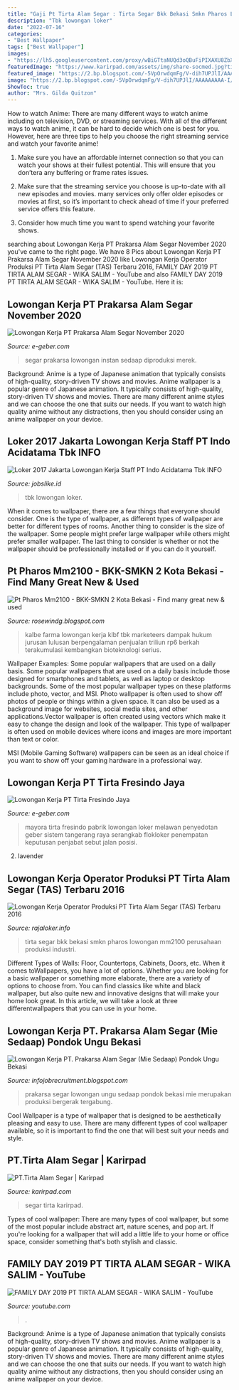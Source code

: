 ```yaml
---
title: "Gaji Pt Tirta Alam Segar : Tirta Segar Bkk Bekasi Smkn Pharos Lowongan Mm2100 Perusahaan Produksi Industri"
description: "Tbk lowongan loker"
date: "2022-07-16"
categories:
- "Best Wallpaper"
tags: ["Best Wallpaper"]
images:
- "https://lh5.googleusercontent.com/proxy/wBiGTtaNUQd3oQBuFiPIXAXU8ZbXR9XKL2F2IYLdQgggOnDgesLe5v3D9RR2CkKE-Z614s-gzrjEa17XzIf2CA0gSK_A0p2jKjkestwqQRoiTzc26uf-2lc1i8gYic5JD_qhRbQtAZHSlMm4AJ29Ac2DnUfvtrfxd914=w1200-h630-p-k-no-nu"
featuredImage: "https://www.karirpad.com/assets/img/share-socmed.jpg?time=1620610918"
featured_image: "https://2.bp.blogspot.com/-5VpOrwdqmFg/V-dih7UPJlI/AAAAAAAAA-I/-h1nJmJHwKQ-RjhTLbtSS5LLDtSUUG3MgCLcB/s1600/ale.png"
image: "https://2.bp.blogspot.com/-5VpOrwdqmFg/V-dih7UPJlI/AAAAAAAAA-I/-h1nJmJHwKQ-RjhTLbtSS5LLDtSUUG3MgCLcB/s1600/ale.png"
ShowToc: true
author: "Mrs. Gilda Quitzon"
---
```



How to watch Anime: There are many different ways to watch anime including on television, DVD, or streaming services.
With all of the different ways to watch anime, it can be hard to decide which one is best for you. However, here are three tips to help you choose the right streaming service and watch your favorite anime!
1. Make sure you have an affordable internet connection so that you can watch your shows at their fullest potential. This will ensure that you don’tera any buffering or frame rates issues.

2. Make sure that the streaming service you choose is up-to-date with all new episodes and movies. many services only offer older episodes or movies at first, so it’s important to check ahead of time if your preferred service offers this feature.

3. Consider how much time you want to spend watching your favorite shows.

	

		
searching about Lowongan Kerja PT Prakarsa Alam Segar November 2020 you've came to the right page. We have 8 Pics about Lowongan Kerja PT Prakarsa Alam Segar November 2020 like Lowongan Kerja Operator Produksi PT Tirta Alam Segar (TAS) Terbaru 2016, FAMILY DAY 2019 PT TIRTA ALAM SEGAR - WIKA SALIM - YouTube and also FAMILY DAY 2019 PT TIRTA ALAM SEGAR - WIKA SALIM - YouTube. Here it is:
		
    
## Lowongan Kerja PT Prakarsa Alam Segar November 2020

<img loading=lazy src="https://e-geber.com/assets/post/img/1604897103_pas2.jpg" onerror="this.onerror=null;this.src='https://tse1.mm.bing.net/th?id=OIP.2CI76Hy-CuM85YaY4yXIqQHaEb&amp;pid=15.1';" alt="Lowongan Kerja PT Prakarsa Alam Segar November 2020">

_Source: e-geber.com_

>segar prakarsa lowongan instan sedaap diproduksi merek. 

	

Background: Anime is a type of Japanese animation that typically consists of high-quality, story-driven TV shows and movies.
Anime wallpaper is a popular genre of Japanese animation. It typically consists of high-quality, story-driven TV shows and movies. There are many different anime styles and we can choose the one that suits our needs. If you want to watch high quality anime without any distractions, then you should consider using an anime wallpaper on your device.

    
## Loker 2017 Jakarta Lowongan Kerja Staff PT Indo Acidatama Tbk INFO

<img loading=lazy src="https://1.bp.blogspot.com/-FIab7ezWp6U/WfK1ft3In8I/AAAAAAAAH7A/0TllL6NB5zUGeBOzBf6UwgwKXwLXElZcgCLcBGAs/s320/indoacidatama.jpg" onerror="this.onerror=null;this.src='https://tse1.mm.bing.net/th?id=OIP.jnFgX19XhUegNR_xtnaSBwAAAA&amp;pid=15.1';" alt="Loker 2017 Jakarta Lowongan Kerja Staff PT Indo Acidatama Tbk INFO">

_Source: jobslike.id_

>tbk lowongan loker. 

	

When it comes to wallpaper, there are a few things that everyone should consider. One is the type of wallpaper, as different types of wallpaper are better for different types of rooms. Another thing to consider is the size of the wallpaper. Some people might prefer large wallpaper while others might prefer smaller wallpaper. The last thing to consider is whether or not the wallpaper should be professionally installed or if you can do it yourself.

    
## Pt Pharos Mm2100 - BKK-SMKN 2 Kota Bekasi - Find Many Great New &amp; Used

<img loading=lazy src="https://lh5.googleusercontent.com/proxy/wBiGTtaNUQd3oQBuFiPIXAXU8ZbXR9XKL2F2IYLdQgggOnDgesLe5v3D9RR2CkKE-Z614s-gzrjEa17XzIf2CA0gSK_A0p2jKjkestwqQRoiTzc26uf-2lc1i8gYic5JD_qhRbQtAZHSlMm4AJ29Ac2DnUfvtrfxd914=w1200-h630-p-k-no-nu" onerror="this.onerror=null;this.src='https://tse4.mm.bing.net/th?id=OIP.5J5_Kz-UfJrBEx8hhuCWJAHaE7&amp;pid=15.1';" alt="Pt Pharos Mm2100 - BKK-SMKN 2 Kota Bekasi - Find many great new &amp; used">

_Source: rosewindg.blogspot.com_

>kalbe farma lowongan kerja klbf tbk marketeers dampak hukum jurusan lulusan berpengalaman penjualan triliun rp6 berkah terakumulasi kembangkan bioteknologi serius. 

	

Wallpaper Examples: Some popular wallpapers that are used on a daily basis.
Some popular wallpapers that are used on a daily basis include those designed for smartphones and tablets, as well as laptop or desktop backgrounds. Some of the most popular wallpaper types on these platforms include photo, vector, and MSI. 
Photo wallpaper is often used to show off photos of people or things within a given space. It can also be used as a background image for websites, social media sites, and other applications.Vector wallpaper is often created using vectors which make it easy to change the design and look of the wallpaper. This type of wallpaper is often used on mobile devices where icons and images are more important than text or color. 

MSI (Mobile Gaming Software) wallpapers can be seen as an ideal choice if you want to show off your gaming hardware in a professional way.

    
## Lowongan Kerja PT Tirta Fresindo Jaya

<img loading=lazy src="https://e-geber.com/assets/post/img/1604043632_mayora_3.jpeg" onerror="this.onerror=null;this.src='https://tse1.mm.bing.net/th?id=OIP.cG7FhNfajKcaa4C8o8TIbAHaEu&amp;pid=15.1';" alt="Lowongan Kerja PT Tirta Fresindo Jaya">

_Source: e-geber.com_

>mayora tirta fresindo pabrik lowongan loker melawan penyedotan geber sistem tangerang raya serangkab flokloker penempatan keputusan penjabat sebut jalan posisi. 

	

2. lavender 

    
## Lowongan Kerja Operator Produksi PT Tirta Alam Segar (TAS) Terbaru 2016

<img loading=lazy src="https://2.bp.blogspot.com/-5VpOrwdqmFg/V-dih7UPJlI/AAAAAAAAA-I/-h1nJmJHwKQ-RjhTLbtSS5LLDtSUUG3MgCLcB/s1600/ale.png" onerror="this.onerror=null;this.src='https://tse4.mm.bing.net/th?id=OIP.3XJUhjdPSY_AwJWiQeOuAQAAAA&amp;pid=15.1';" alt="Lowongan Kerja Operator Produksi PT Tirta Alam Segar (TAS) Terbaru 2016">

_Source: rajaloker.info_

>tirta segar bkk bekasi smkn pharos lowongan mm2100 perusahaan produksi industri. 

	

Different Types of Walls: Floor, Countertops, Cabinets, Doors, etc.
When it comes toWallpapers, you have a lot of options. Whether you are looking for a basic wallpaper or something more elaborate, there are a variety of options to choose from. You can find classics like white and black wallpaper, but also quite new and innovative designs that will make your home look great. In this article, we will take a look at three differentwallpapers that you can use in your home.

    
## Lowongan Kerja PT. Prakarsa Alam Segar (Mie Sedaap) Pondok Ungu Bekasi

<img loading=lazy src="https://1.bp.blogspot.com/-BoDTeYW7BGs/Wp9ZEhxWdAI/AAAAAAAABWo/EWc6oGMrtUoLTYFwrWxBVg9Oj7eIK8eCACLcBGAs/s1600/PT%2BPrakarsa%2BAlam%2BSegar.jpg" onerror="this.onerror=null;this.src='https://tse4.mm.bing.net/th?id=OIP.hoF5ZR5PGZylyqYmKjdK9AHaEK&amp;pid=15.1';" alt="Lowongan Kerja PT. Prakarsa Alam Segar (Mie Sedaap) Pondok Ungu Bekasi">

_Source: infojobrecruitment.blogspot.com_

>prakarsa segar lowongan ungu sedaap pondok bekasi mie merupakan produksi bergerak tergabung. 

	

Cool Wallpaper is a type of wallpaper that is designed to be aesthetically pleasing and easy to use. There are many different types of cool wallpaper available, so it is important to find the one that will best suit your needs and style.

    
## PT.Tirta Alam Segar | Karirpad

<img loading=lazy src="https://www.karirpad.com/assets/img/share-socmed.jpg?time=1620610918" onerror="this.onerror=null;this.src='https://tse3.mm.bing.net/th?id=OIP.D4IlwDwSCrOwc-CGFNOWEAHaDt&amp;pid=15.1';" alt="PT.Tirta Alam Segar | Karirpad">

_Source: karirpad.com_

>segar tirta karirpad. 

	

Types of cool wallpaper:
There are many types of cool wallpaper, but some of the most popular include abstract art, nature scenes, and pop art. If you're looking for a wallpaper that will add a little life to your home or office space, consider something that's both stylish and classic.

    
## FAMILY DAY 2019 PT TIRTA ALAM SEGAR - WIKA SALIM - YouTube

<img loading=lazy src="https://i.ytimg.com/vi/AVkvCFGSjHo/maxresdefault.jpg" onerror="this.onerror=null;this.src='https://tse3.mm.bing.net/th?id=OIP.47e2IMPpxT-_m9yu-Htw1AHaEK&amp;pid=15.1';" alt="FAMILY DAY 2019 PT TIRTA ALAM SEGAR - WIKA SALIM - YouTube">

_Source: youtube.com_

>. 

	

Background: Anime is a type of Japanese animation that typically consists of high-quality, story-driven TV shows and movies.
Anime wallpaper is a popular genre of Japanese animation. It typically consists of high-quality, story-driven TV shows and movies. There are many different anime styles and we can choose the one that suits our needs. If you want to watch high quality anime without any distractions, then you should consider using an anime wallpaper on your device.

